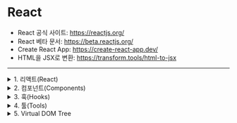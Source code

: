 # React

- React 공식 사이트: https://reactjs.org/
- React 베타 문서: https://beta.reactjs.org/
- Create React App: https://create-react-app.dev/
- HTML을 JSX로 변환: https://transform.tools/html-to-jsx

<hr/>

<details>
<summary>1. 리액트(React)</summary>
<div markdown="1">

## 1. 리액트란?

> User Interfaces를 만들기 위한 JS 라이브러리

    1. SPA(Single Page Application): 한 어플리케이션 내에서 컴포넌트 네비게이션
    2. CSR(Client Side Rendering): 클라이언트 측에서 렌더링이 이루어짐

### 1.1. 리액트 철학

> Renders UI and responds(or reacts) to events </br>
> UI를 표기, 보여주고나서 event에 반응하도록 만들어진 라이브러리

### 1.2. 라이브러리와 프레임워크

| 프레임워크                                                                         | 라이브러리                                                   |
| ---------------------------------------------------------------------------------- | ------------------------------------------------------------ |
| 개발하기 위해 필요한 모든 것들을 제공(UI, Routing, HTTP Clients, State management) | 큰 골격과 규칙이 정해지지 않고 작은 솔루션 단위              |
| 프레임워크에서 규정하고 있는 모든 것을 익여야 함                                   |                                                              |
| 자율성이 떨어짐                                                                    | 필요할 때 마다 원하는 것만 골라서 사용할 수 있는 자율성 보장 |

</div>
</details>

<details>
<summary>2. 컴포넌트(Components)</summary>
<div markdown="1">

## 2. 컴포넌트란?

> 다른 컴포넌트들과는 연결되어 있지 않은 독립적인 응집도가 높은 UI 블록 </br>
> 독립적(independent), 고립적(isolated), 재사용성(resuable)

### 2.1. 컴포넌트 단위

- 재사용성DRY(Don't Repeat Yourself)
- 단일책임SR(Single Responsibility): 비록 재사용할 확률은 낮더라도 한 컴포넌트 안에 너무 많은 UI나 로직 등 정보가 많다면 분리

### 2.2. 컴포넌트 정의

        1) 함수 형태로 만드는 컴포너트를 함수형 컴포넌트
        2) 함수 반환 값으로 html처럼 생긴 마크업을 반환, 이것을 JSX(JavaScript XML)
        3) 컴포넌트가 가지고 있는 데이터(상태)는 useState라는 함수를 사용해서 변수형태로 상태값을 저장
        4) 외부에서 전달되는 값은 props(properties)라는 함수의 인자로 전달됨
        5) State  : 컴포넌트의 내부 상태
           Props  : 외부로 전달받은 상태
           Render : 두가지를 표기, 나타냄

### 2.3. 컴포넌트 개발시 주의사항

1. 컴포넌트는 한 개 이상의 요소(태그)를 반환해야 함
2. 다수의 태그를 반환하고 싶다면 부모태그로 감싸야 함
3. JSX에서의 요소의 클래스명은 className
4. 값에 접근하거나 자바스크립트 코드를 작성할 때는 중괄호{} 사용
5. 컴포넌트일 경우 확장자명을 jsx로 하여 js파일과 구분 가능

</div>
</details>

<details>
<summary>3. 훅(Hooks)</summary>
<div markdown="1">

## 3. 리액트의 훅(Hooks)

> - 리액트의 State와 Life Cycle에 관련된 기능을 '갈고리'처럼 연결할 수 있는 재사용 가능한 로직들 </br>
> - Hooks은 재사용 가능한 함수를 뜻함(대개 use로 시작함 ex: useState, useEffect…)</br>
> - Hooks(함수들)의 목적은 값의 재사용이 아닌 로직의 재사용을 위한 것

</div>
</details>

<details>
<summary>4. 툴(Tools)</summary>
<div markdown="1">

## 4. 툴(Tools)

### 4.1. 프로젝트 구조

| 제목            | 내용                                                       |
| --------------- | ---------------------------------------------------------- |
| .yarn           | yarn을 실행하는 데 필요한 모듈                             |
| node_modules    | npm을 이용해서 설치하는 라이브러리                         |
| pnp             | yarn에서 도입한 프로젝트 버전정보, PC 설치정보 등          |
| yarn.lock       | 라이브러리 버전 파일 정보                                  |
| └ index.html    | react app에서 사용하는 head정보, root요소                  |
| └ manifest.json | pwa에 필요한 정보들                                        |
| └ robots.txt    | 배포했을 때, 크롤링하는 로봇들에게 사이트에 대한 정보 명시 |
| public          | static한 resources                                         |
| src             | 동적으로 코드를 작성하는 곳                                |

### 4.2. 중요한 툴

    1. Webpack: (어플리케이션코드+리액트코드)코드를 잘 포장해서 사용자들에게 배포하는 모듈 번들러
    2. ESLint: 코드를 올바르게 작성하고 있는지 체크
    3. Jest: Unit 테스트를 작성하고 테스팅을 할 수 있는 프레임워크
    4. PostCSS: JS로 CSS를 변환하는 툴

### 4.3. 브라우저 준비 및 익스텐션

#### 4.3.1. 크롬 확장프로그램

    - React Developer Tools: 개발자 도구에서 컴포넌트 단위로 요소 확인 가능

#### 4.3.2. VSCode Extention

    1. Material Theme: 현재 사용하고 있는 테마(dark)
    2. Material Icon Theme: 현재 사용하고 있는 아이콘
    3. Auto Import: 자동으로 import
    4. Prettier - Code formatter: 코드를 이쁘게 포맷
    5. CSS Modules: 나중에 PostCSS 쓸때 유용

#### 4.2.3. 기타 HTML&CSS 관련 익스텐션

    1. IntelliSense for CSS class names in HTML
    2. HTML to CSS autocompletion
    3. HTML CSS Support
    4. CSS Peek
    5. Auto Rename Tag

</div>
</details>

<details>
<summary>5. Virtual DOM Tree</summary>
<div markdown="1">

> - HTML 코드를 작성 후 실행하면 브라우저에서는 웹 페이지 구조를 DOM Tree 형태로 잡음
> - 리액트는 곧바로 부라우저 DOM Tree를 건드리는 것이 아니라 가상의 Virtual DOM Tree를 가지고 어떤 상태 값이 변경되어 업데이트가 될 때, 바로 DOM Tree에 업데이트 하지 않고, 이 전의 Previous Tree와 비교 후 다른 점에 대해서만 브라우저에 DOM Tree에 업데이트를 진행
> - 그래서 어플리케이션에서 State를 아무리 많이 변경시킨다 하더라도 브라우저에서는 최종적으로 업데이트 되는 노드만 진행하기 때문에 리액트가 조금 더 효율적이며 빠름
> - 상태가 변경될 때 마다 re-render
> - 실제로 변경된 부분만 화면에 업데이트

</div>
</details>
